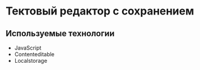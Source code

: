 # Тектовый редактор с сохранением

## Используемые технологии

- JavaScript
- Contenteditable
- Localstorage

